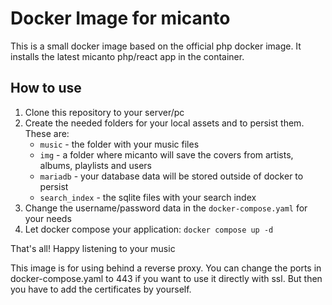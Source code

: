 # Docker Image for micanto
This is a small docker image based on the official php docker image. 
It installs the latest micanto php/react app in the container.

## How to use
1. Clone this repository to your server/pc
2. Create the needed folders for your local assets and to persist them. These are:
   * `music` - the folder with your music files
   * `img` - a folder where micanto will save the covers from artists, albums, playlists and users
   * `mariadb` - your database data will be stored outside of docker to persist
   * `search_index` - the sqlite files with your search index
4. Change the username/password data in the `docker-compose.yaml` for your needs
4. Let docker compose your application: `docker compose up -d`

That's all!
Happy listening to your music

This image is for using behind a reverse proxy. You can change the ports in docker-compose.yaml to 443 if you want to use it directly with ssl. But then you have to add the certificates by yourself.
